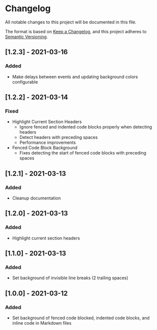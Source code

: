 # Changelog
All notable changes to this project will be documented in this file.

The format is based on [Keep a Changelog](https://keepachangelog.com/en/1.0.0/),
and this project adheres to [Semantic Versioning](https://semver.org/spec/v2.0.0.html).

## [1.2.3] - 2021-03-16
### Added
- Make delays between events and updating background colors configurable

## [1.2.2] - 2021-03-14
### Fixed
- Highlight Current Section Headers
	- Ignore fenced and indented code blocks properly when detecting headers
	- Detect headers with preceding spaces
	- Performance improvements
- Fenced Code Block Background
	- Fixes detecting the start of fenced code blocks with preceding spaces


## [1.2.1] - 2021-03-13
### Added
- Cleanup documentation

## [1.2.0] - 2021-03-13
### Added
- Highlight current section headers

## [1.1.0] - 2021-03-13
### Added
- Set background of invisible line breaks (2 trailing spaces)

## [1.0.0] - 2021-03-12
### Added
- Set background of fenced code blocked, indented code blocks, and inline code in Markdown files
